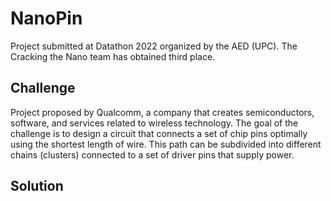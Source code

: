 # NanoPin

Project submitted at Datathon 2022 organized by the AED (UPC). The Cracking the Nano team has obtained third place.

## Challenge
Project proposed by Qualcomm, a company that creates semiconductors, software, and services related to wireless technology. The goal of the challenge is to design a circuit that connects a set of chip pins optimally using the shortest length of wire. This path can be subdivided into different chains (clusters) connected to a set of driver pins that supply power.

## Solution
